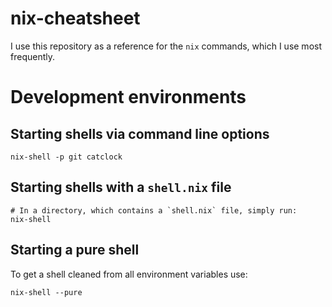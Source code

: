 # nix-cheatsheet
I use this repository as a reference for the `nix` commands, which I use most frequently.

# Development environments

## Starting shells via command line options
```
nix-shell -p git catclock
```

## Starting shells with a `shell.nix` file
```
# In a directory, which contains a `shell.nix` file, simply run:
nix-shell 
```

## Starting a pure shell
To get a shell cleaned from all environment variables use:
```
nix-shell --pure
```
